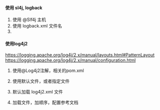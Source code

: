 #### 使用 sl4j, logback

1. 使用 @Slf4j 主机
2. 使用 logback.xml 文件名
3. 


#### 使用log4j2

https://logging.apache.org/log4j/2.x/manual/layouts.html#PatternLayout
https://logging.apache.org/log4j/2.x/manual/configuration.html

1. 使用@Log4j2注解，相关的pom.xml
2. 使用默认文件，或者指定文件

1. 默认加载 log4j2.xml 文件
2. 加载文件，加顺序，配置参考文档 